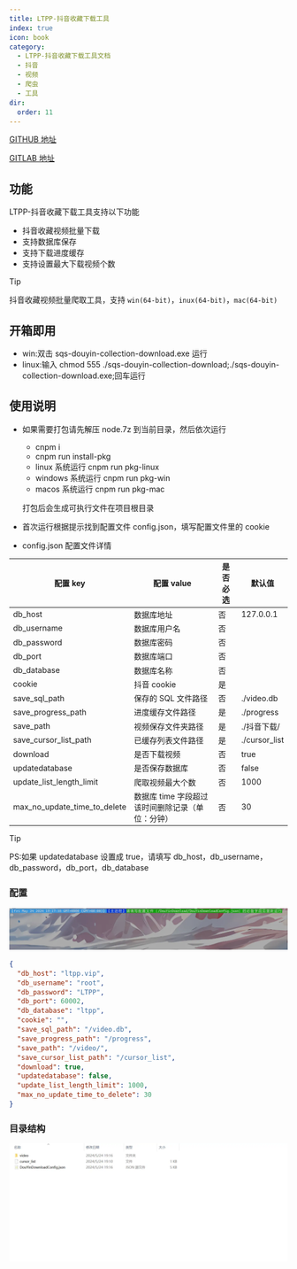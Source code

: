 ```yaml
---
title: LTPP-抖音收藏下载工具
index: true
icon: book
category:
  - LTPP-抖音收藏下载工具文档
  - 抖音
  - 视频
  - 爬虫
  - 工具
dir:
  order: 11
---
```


[GITHUB 地址](https://github.com/ltpp-universe/sqs-douyin-collection-download)

[GITLAB 地址](https://jihulab.com/ltpp-universe/sqs-douyin-collection-download)

<Share colorful />
<Catalog />

## 功能

LTPP-抖音收藏下载工具支持以下功能

- 抖音收藏视频批量下载
- 支持数据库保存
- 支持下载进度缓存
- 支持设置最大下载视频个数

> [!tip]
> 抖音收藏视频批量爬取工具，支持 `win(64-bit)`，`inux(64-bit)`，`mac(64-bit)`

## 开箱即用

- win:双击 sqs-douyin-collection-download.exe 运行
- linux:输入 chmod 555 ./sqs-douyin-collection-download;./sqs-douyin-collection-download.exe;回车运行

## 使用说明

- 如果需要打包请先解压 node.7z 到当前目录，然后依次运行

  - cnpm i
  - cnpm run install-pkg
  - linux 系统运行 cnpm run pkg-linux
  - windows 系统运行 cnpm run pkg-win
  - macos 系统运行 cnpm run pkg-mac

  打包后会生成可执行文件在项目根目录

- 首次运行根据提示找到配置文件 config.json，填写配置文件里的 cookie

- config.json 配置文件详情

| 配置 key                     | 配置 value                                       | 是否必选 | 默认值        |
| ---------------------------- | ------------------------------------------------ | -------- | ------------- |
| db_host                      | 数据库地址                                       | 否       | 127.0.0.1     |
| db_username                  | 数据库用户名                                     | 否       |               |
| db_password                  | 数据库密码                                       | 否       |               |
| db_port                      | 数据库端口                                       | 否       |               |
| db_database                  | 数据库名称                                       | 否       |               |
| cookie                       | 抖音 cookie                                      | 是       |               |
| save_sql_path                | 保存的 SQL 文件路径                              | 否       | ./video.db    |
| save_progress_path           | 进度缓存文件路径                                 | 是       | ./progress    |
| save_path                    | 视频保存文件夹路径                               | 是       | ./抖音下载/   |
| save_cursor_list_path        | 已缓存列表文件路径                               | 是       | ./cursor_list |
| download                     | 是否下载视频                                     | 否       | true          |
| updatedatabase               | 是否保存数据库                                   | 否       | false         |
| update_list_length_limit     | 爬取视频最大个数                                 | 否       | 1000          |
| max_no_update_time_to_delete | 数据库 time 字段超过该时间删除记录（单位：分钟） | 否       | 30            |

> [!tip]
> PS:如果 updatedatabase 设置成 true，请填写 db_host，db_username，db_password，db_port，db_database

### 配置

![](markdown-images/image-1.png)

```json
{
  "db_host": "ltpp.vip",
  "db_username": "root",
  "db_password": "LTPP",
  "db_port": 60002,
  "db_database": "ltpp",
  "cookie": "",
  "save_sql_path": "/video.db",
  "save_progress_path": "/progress",
  "save_path": "/video/",
  "save_cursor_list_path": "/cursor_list",
  "download": true,
  "updatedatabase": false,
  "update_list_length_limit": 1000,
  "max_no_update_time_to_delete": 30
}
```

### 目录结构

![](markdown-images/image-2.png)

<Bottom />
